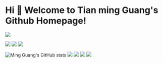 
<!--
**Shy2593666979/Shy2593666979** is a ✨ _special_ ✨ repository because its `README.md` (this file) appears on your GitHub profile

Here are some ideas to get you started:

- 🔭 I’m currently working on ...
- 🌱 I’m currently learning ...
- 👯 I’m looking to collaborate on ...
- 🤔 I’m looking for help with ...
- 💬 Ask me about ...
- 📫 How to reach me: ...
- 😄 Pronouns: ...
- ⚡ Fun fact: ...
-->
# Hi 🎉 Welcome to Tian ming Guang's Github Homepage!

<img src="https://readme-typing-svg.herokuapp.com/?lines=Welcome,%20visitor!;Hello%20Github%20World!&font=Roboto" />

<p>
<img src="https://img.shields.io/static/v1?label=Program&message=C++&color=blue"/>
<a href="https://blog.csdn.net/m0_63743577?type=blog"><img src="https://img.shields.io/static/v1?label=Blog&message=CSDN&color=red"/></a>
<a href="https://space.bilibili.com/1498413378"><img src="https://img.shields.io/static/v1?label=Video&message=Bilibili&color=cyan"/></a>

</p>

![Ming Guang's GitHub stats](https://github-readme-stats.vercel.app/api?username=Shy2593666979&show_icons=true&theme=tokyonight)
![](https://github-readme-stats.vercel.app/api/top-langs/?username=Shy2593666979&theme=dark&layout=compact)
![](https://activity-graph.herokuapp.com/graph?username=Shy2593666979&theme=github)
![](https://stats.justsong.cn/api/leetcode?username=ku-mu-feng-chun-i-b&cn=true&theme=dark)
![](https://stats.justsong.cn/api/nowcoder?id=881461033&theme=dark)
